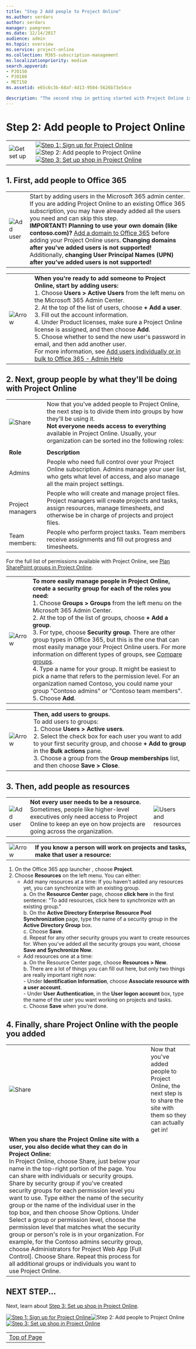 ```yaml
---
title: "Step 2 Add people to Project Online"
ms.author: serdars
author: serdars
manager: pamgreen
ms.date: 12/14/2017
audience: admin
ms.topic: overview
ms.service: project-online
ms.collection: M365-subscription-management
ms.localizationpriority: medium
search.appverid:
- PJO150
- PJO160
- MET150
ms.assetid: e65c6c3b-68af-4d13-9504-5626b73e54ce

description: "The second step in getting started with Project Online is adding the people who will use it."
---
```


# Step 2: Add people to Project Online

|||
|:-----|:-----|
|![Get set up](media/6b503a9c-4ef0-409b-ab56-09e804cfe0c3.png)           <br/> |[![Step 1: Sign up for Project Online](media/f82f0100-dc58-47d6-960a-28db901de6d8.png)](step-1-sign-up-for-project-online.md)          ![Step 2: Add people to Project Online](media/1e3028cb-08d7-482c-b57c-c2f24a4951a0.png)          [![Step 3: Set up shop in Project Online](media/e27ceef5-1c39-43e4-92ac-300d58fb65c8.png)](step-3-set-up-shop-in-project-online.md) <br/> |
   
## 1. First, add people to Office 365
<a name="__top"> </a>

|||
|:-----|:-----|
|![Add user](media/adf53af3-c248-4fd8-95fd-26c2a7cdb3e4.png)           <br/> |Start by adding users in the Microsoft 365 admin center. If you are adding Project Online to an existing Office 365 subscription, you may have already added all the users you need and can skip this step.<br/>**IMPORTANT!** **Planning to use your own domain (like contoso.com)?** [Add a domain to Office 365](https://support.office.com/article/6383f56d-3d09-4dcb-9b41-b5f5a5efd611) before adding your Project Online users. **Changing domains after you've added users is not supported!** Additionally, **changing User Principal Names (UPN) after you’ve added users is not supported!** |      
   
|||
|:-----|:-----|
|![Arrow](media/2005a697-28c3-44a3-9194-3a1e2af483ac.png)           <br/> |**When you're ready to add someone to Project Online, start by adding users:** <br/> 1. Choose **Users \> Active Users** from the left menu on the Microsoft 365 Admin Center.<br/> 2. At the top of the list of users, choose **+ Add a user**.<br/>3.  Fill out the account information.<br/> 4. Under Product licenses, make sure a Project Online license is assigned, and then choose **Add**. <br/> 5. Choose whether to send the new user's password in email, and then add another user. <br/>For more information, see [Add users individually or in bulk to Office 365 - Admin Help](https://support.office.com/article/1970f7d6-03b5-442f-b385-5880b9c256ec) <br/> |
   

   
## 2. Next, group people by what they'll be doing with Project Online
<a name="__top"> </a>

|||
|:-----|:-----|
|![Share](media/94aea025-98ff-4a16-af99-3f91e31ed1e9.png)           <br/> |Now that you've added people to Project Online, the next step is to divide them into groups by how they'll be using it.  <br/> **Not everyone needs access to everything** available in Project Online. Usually, your organization can be sorted ino the following roles:</br>|
|||
|**Role**  <br/> |**Description**  <br/> |**Permission name**  <br/> |
|Admins  <br/> |People who need full control over your Project Online subscription. Admins manage your user list, who gets what level of access, and also manage all the main project settings.  <br/> |**Administrators for Project Web App [Full Control]** <br/> |
|Project managers  <br/> |People who will create and manage project files. Project managers will create projects and tasks, assign resources, manage timesheets, and otherwise be in charge of projects and project files.  <br/> |**Project Managers for Project Web App [Design, Manage Subsites]** <br/> |
|Team members:  <br/> |People who perform project tasks. Team members receive assignments and fill out progress and timesheets.  <br/> |**Team Members for Project Web App [Read]** <br/> |
   
For the full list of permissions available with Project Online, see [Plan SharePoint groups in Project Online](plan-sharepoint-groups-in-project-online.md).  <br/> 
   
|||
|:-----|:-----|
|![Arrow](media/2005a697-28c3-44a3-9194-3a1e2af483ac.png)           <br/> |**To more easily manage people in Project Online, create a security group for each of the roles you need:** <br/> 1. Choose **Groups \> Groups** from the left menu on the Microsoft 365 Admin Center. <br/> 2. At the top of the list of groups, choose **+ Add a group**.<br/> 3. For type, choose **Security group**. There are other group types in Office 365, but this is the one that can most easily manage your Project Online users. For more information on different types of groups, see [Compare groups](/microsoft-365/admin/create-groups/compare-groups).<br/>4. Type a name for your group. It might be easiest to pick a name that refers to the permission level. For an organization named Contoso, you could name your group "Contoso admins" or "Contoso team members".<br/>5. Choose **Add**. |
   
|||
|:-----|:-----|
|![Arrow](media/2005a697-28c3-44a3-9194-3a1e2af483ac.png)           <br/> |**Then, add users to groups.**  <br/> To add users to groups:  <br/> 1. Choose **Users \> Active users**.<br/>2. Select the check box for each user you want to add to your first security group, and choose **+ Add to group** in the **Bulk actions** pane.<br/>3. Choose a group from the **Group memberships** list, and then choose **Save \> Close**. |
   

   
## 3. Then, add people as resources
<a name="__top"> </a>

||||
|:-----|:-----|:-----|
|![Add user](media/adf53af3-c248-4fd8-95fd-26c2a7cdb3e4.png)           <br/> |**Not every user needs to be a resource.** Sometimes, people like higher-level executives only need access to Project Online to keep an eye on how projects are going across the organization.  <br/> |![Users and resources](media/2cc5476a-68eb-4f42-8ca4-6e1c672f2c0c.png)           <br/> |

   
|||
|:-----|:-----|
|![Arrow](media/2005a697-28c3-44a3-9194-3a1e2af483ac.png)           <br/> |**If you know a person will work on projects and tasks, make that user a resource:** <br/>
1. On the Office 365 app launcher , choose **Project**.
2. Choose **Resources** on the left menu. You can either: 
    * Add many resources at a time: If you haven't added any resources yet, you can synchronize with an existing group.   
        a. On the **Resource Center** page, choose **click here** in the first sentence: "To add resources, click here to synchronize with an existing group."  
        b. On the **Active Directory Enterprise Resource Pool Synchronization** page, type the name of a security group in the **Active Directory Group** box.  
        c. Choose **Save**.  
        d. Repeat for any other security groups you want to create resources for. When you've added all the security groups you want, choose **Save and Synchronize Now**. 
     * Add resources one at a time:<br/>
           a. On the Resource Center page, choose **Resources \> New**.  
           b. There are a lot of things you can fill out here, but only two things are really important right now:   
            - Under **Identification Information**, choose **Associate resource with a user account**.   
            - Under **User Authentication**, in the **User logon account** box, type the name of the user you want working on projects and tasks.<br/>
           c. Choose **Save** when you're done.  
   

   
## 4. Finally, share Project Online with the people you added
<a name="__top"> </a>

|||
|:-----|:-----|
|![Share](media/94aea025-98ff-4a16-af99-3f91e31ed1e9.png)<br/> |Now that you've added people to Project Online, the next step is to share the site with them so they can actually get in!  <br/>| 
**When you share the Project Online site with a user, you also decide what they can do in Project Online:** <br/> In Project Online, choose Share, just below your name in the top-right portion of the page. You can share with individuals or security groups. Share by security group if you've created security groups for each permission level you want to use. Type either the name of the security group or the name of the individual user in the top box, and then choose Show Options. Under Select a group or permission level, choose the permission level that matches what the security group or person's role is in your organization. For example, for the Contoso admins security group, choose Administrators for Project Web App [Full Control]. Choose Share. Repeat this process for all additional groups or individuals you want to use Project Online. |
   
## NEXT STEP...
<a name="__top"> </a>

Next, learn about [Step 3: Set up shop in Project Online](step-3-set-up-shop-in-project-online.md).
  
[![Step 1: Sign up for Project Online](media/f82f0100-dc58-47d6-960a-28db901de6d8.png)](step-1-sign-up-for-project-online.md)![Step 2: Add people to Project Online](media/be1ca863-defe-4156-a5b1-68cea288476f.png)[![Step 3: Set up shop in Project Online](media/e002dacf-722f-4af8-9d22-b606d22a8051.png)](step-3-set-up-shop-in-project-online.md)
  
||
|:-----|
|[Top of Page](step-1-sign-up-for-project-online.md#__top)|
